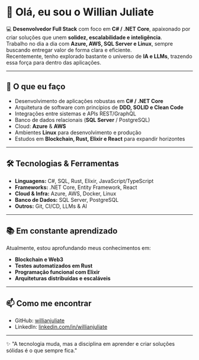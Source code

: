 # 👋 Olá, eu sou o Willian Juliate

💻 **Desenvolvedor Full Stack** com foco em **C# / .NET Core**, apaixonado por criar soluções que unem **solidez, escalabilidade e inteligência**.  
Trabalho no dia a dia com **Azure, AWS, SQL Server e Linux**, sempre buscando entregar valor de forma clara e eficiente.  
Recentemente, tenho explorado bastante o universo de **IA e LLMs**, trazendo essa força para dentro das aplicações.

---

## 🚀 O que eu faço
- Desenvolvimento de aplicações robustas em **C# / .NET Core**
- Arquitetura de software com princípios de **DDD, SOLID e Clean Code**
- Integrações entre sistemas e APIs REST/GraphQL
- Banco de dados relacionais (**SQL Server** / PostgreSQL)
- Cloud: **Azure** & **AWS**
- Ambientes **Linux** para desenvolvimento e produção
- Estudos em **Blockchain, Rust, Elixir e React** para expandir horizontes

---

## 🛠️ Tecnologias & Ferramentas
- **Linguagens:** C#, SQL, Rust, Elixir, JavaScript/TypeScript
- **Frameworks:** .NET Core, Entity Framework, React
- **Cloud & Infra:** Azure, AWS, Docker, Linux
- **Banco de Dados:** SQL Server, PostgreSQL
- **Outros:** Git, CI/CD, LLMs & AI

---

## 📚 Em constante aprendizado
Atualmente, estou aprofundando meus conhecimentos em:
- **Blockchain e Web3**
- **Testes automatizados em Rust**
- **Programação funcional com Elixir**
- **Arquiteturas distribuídas e escaláveis**

---

## 📫 Como me encontrar
- GitHub: [willianjuliate](https://github.com/willianjuliate)
- LinkedIn: [linkedin.com/in/willianjuliate](https://linkedin.com/in/willianjuliate)

---

✨ "A tecnologia muda, mas a disciplina em aprender e criar soluções sólidas é o que sempre fica."
